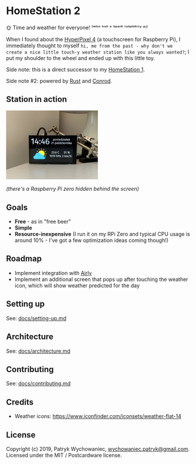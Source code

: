# HomeStation 2

🌞 Time and weather for everyone! ⁽ʷʰᵒ ʰᵃˢ ᵃ ˢᵖᵃʳᵉ ʳᵃˢᵖᵇᵉʳʳʸ ᵖᶦ⁾

When I found about the [HyperPixel 4](https://shop.pimoroni.com/products/hyperpixel-4) (a touchscreen for Raspberry Pi),
I immediately thought to myself `hi, me from the past - why don't we create a nice little touch-y weather station like
you always wanted?`; I put my shoulder to the wheel and ended up with this little toy.

Side note: this is a direct successor to my [HomeStation 1](https://github.com/Patryk27/home-station-1).

Side note #2: powered by [Rust](https://github.com/rust-lang/rust) and
[Conrod](https://github.com/PistonDevelopers/conrod).

## Station in action

<img src="docs/photos/front.jpg" width="250px"/>

_(there's a Raspberry Pi zero hidden behind the screen)_

## Goals

- **Free** - as in "free beer"
- **Simple**
- **Resource-inexpensive** (I run it on my RPi Zero and typical CPU usage is around 10% - I've got a few optimization
  ideas coming though!)

## Roadmap

- Implement integration with [Airly](https://airly.eu/map/pl/)
- Implement an additional screen that pops up after touching the weather icon, which will show weather predicted for the
  day

## Setting up

See: [docs/setting-up.md](docs/setting-up.md)

## Architecture

See: [docs/architecture.md](docs/architecture.md)

## Contributing

See: [docs/contributing.md](docs/contributing.md)

## Credits

- Weather icons: <https://www.iconfinder.com/iconsets/weather-flat-14>

## License

Copyright (c) 2019, Patryk Wychowaniec, wychowaniec.patryk@gmail.com.    
Licensed under the MIT / Postcardware license.
